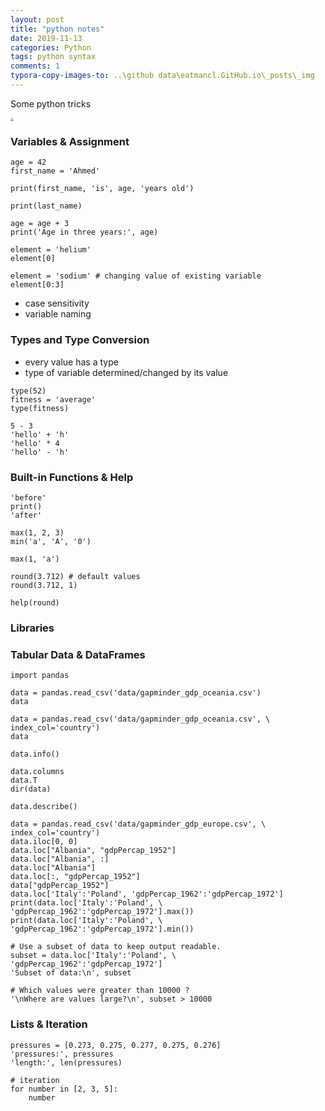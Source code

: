 ```yaml
---
layout: post
title: "python notes"
date: 2019-11-13
categories: Python
tags: python syntax
comments: 1
typora-copy-images-to: ..\github data\eatmancl.GitHub.io\_posts\_img
---
```


Some python tricks

<img src="D:\github data\eatmancl.GitHub.io\_posts\_img\user.png" style="zoom:33%;" />

### Variables & Assignment

```
age = 42
first_name = 'Ahmed'
```
```
print(first_name, 'is', age, 'years old')

print(last_name)

age = age + 3
print('Age in three years:', age)
```

```
element = 'helium'
element[0]
```

```
element = 'sodium' # changing value of existing variable
element[0:3]
```

- case sensitivity
- variable naming

### Types and Type Conversion

- every value has a type
- type of variable determined/changed by its value

```
type(52)
fitness = 'average'
type(fitness)
```

```
5 - 3
'hello' + 'h'
'hello' * 4
'hello' - 'h'
```

### Built-in Functions & Help

```
'before'
print()
'after'
```

```
max(1, 2, 3)
min('a', 'A', '0')
```

```
max(1, 'a')
```

```
round(3.712) # default values
round(3.712, 1)
```

```
help(round)
```

### Libraries

### Tabular Data & DataFrames

```
import pandas

data = pandas.read_csv('data/gapminder_gdp_oceania.csv')
data
```

```
data = pandas.read_csv('data/gapminder_gdp_oceania.csv', \
index_col='country')
data
```

```
data.info()
```

```
data.columns
data.T
dir(data)
```

```
data.describe()
```

```
data = pandas.read_csv('data/gapminder_gdp_europe.csv', \
index_col='country')
data.iloc[0, 0]
data.loc["Albania", "gdpPercap_1952"]
data.loc["Albania", :]
data.loc["Albania"]
data.loc[:, "gdpPercap_1952"]
data["gdpPercap_1952"]
data.loc['Italy':'Poland', 'gdpPercap_1962':'gdpPercap_1972']
print(data.loc['Italy':'Poland', \
'gdpPercap_1962':'gdpPercap_1972'].max())
print(data.loc['Italy':'Poland', \
'gdpPercap_1962':'gdpPercap_1972'].min())

# Use a subset of data to keep output readable.
subset = data.loc['Italy':'Poland', \
'gdpPercap_1962':'gdpPercap_1972']
'Subset of data:\n', subset

# Which values were greater than 10000 ?
'\nWhere are values large?\n', subset > 10000
```

### Lists & Iteration

```
pressures = [0.273, 0.275, 0.277, 0.275, 0.276]
'pressures:', pressures
'length:', len(pressures)
```

```
# iteration
for number in [2, 3, 5]:
    number
```
